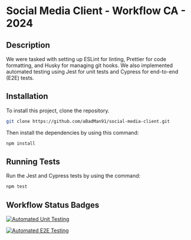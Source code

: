 # Social Media Client - Workflow CA - 2024

## Description

We were tasked with setting up ESLint for linting, Prettier for code formatting, and Husky for managing git hooks. We also implemented automated testing using Jest for unit tests and Cypress for end-to-end (E2E) tests.

## Installation

To install this project, clone the repository.

```bash
git clone https://github.com/aBadMan91/social-media-client.git
```

Then install the dependencies by using this command:

```bash
npm install
```

## Running Tests

Run the Jest and Cypress tests by using the command:

```bash
npm test
```

## Workflow Status Badges

[![Automated Unit Testing](https://github.com/aBadMan91/social-media-client/actions/workflows/unit-test.yml/badge.svg)](https://github.com/aBadMan91/social-media-client/actions/workflows/unit-test.yml)

[![Automated E2E Testing](https://github.com/aBadMan91/social-media-client/actions/workflows/e2e-test.yml/badge.svg)](https://github.com/aBadMan91/social-media-client/actions/workflows/e2e-test.yml)
